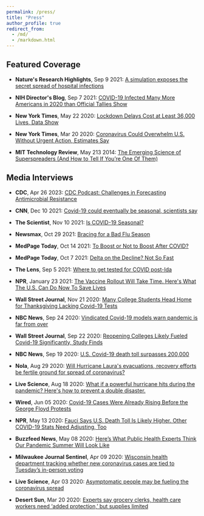 ```yaml
---
permalink: /press/
title: "Press"
author_profile: true
redirect_from: 
  - /md/
  - /markdown.html
---
```


## Featured Coverage

- **Nature's Research Highlights**, Sep 9 2021: [A simulation exposes the secret spread of hospital infections](https://www.nature.com/articles/d41586-021-02466-x)

- **NIH Director's Blog**, Sep 7 2021: [COVID-19 Infected Many More Americans in 2020 than Official Tallies Show](https://directorsblog.nih.gov/2021/09/07/covid-19-infected-many-more-americans-in-2020-than-official-tallies-show/)

- **New York Times**, May 22 2020: [Lockdown Delays Cost at Least 36,000 Lives, Data Show](https://www.nytimes.com/2020/05/20/us/coronavirus-distancing-deaths.html)

- **New York Times**, Mar 20 2020: [Coronavirus Could Overwhelm U.S. Without Urgent Action, Estimates Say](https://www.nytimes.com/interactive/2020/03/20/us/coronavirus-model-us-outbreak.html)

- **MIT Technology Review**, May 213 2014: [The Emerging Science of Superspreaders (And How to Tell If You’re One Of Them)](https://www.technologyreview.com/2014/05/13/13350/the-emerging-science-of-superspreaders-and-how-to-tell-if-youre-one-of-them/)

## Media Interviews

- **CDC**, Apr 26 2023: [CDC Podcast: Challenges in Forecasting Antimicrobial Resistance](https://tools.cdc.gov/medialibrary/index.aspx#/media/id/734732)

- **CNN**, Dec 10 2021: [Covid-19 could eventually be seasonal, scientists say](https://www.cnn.com/2021/12/10/health/covid-19-seasonal/index.html)

- **The Scientist**, Nov 10 2021: [Is COVID-19 Seasonal?](https://www.the-scientist.com/news-opinion/is-covid-19-seasonal-69402)

- **Newsmax**, Oct 29 2021: [Bracing for a Bad Flu Season](https://www.newsmax.com/health/health-news/flu-influenza-transmitted-immunity/2021/10/15/id/1040624/)

- **MedPage Today**, Oct 14 2021: [To Boost or Not to Boost After COVID?](https://www.medpagetoday.com/special-reports/exclusives/95056?trw=no)

- **MedPage Today**, Oct 7 2021: [Delta on the Decline? Not So Fast](https://www.medpagetoday.com/special-reports/exclusives/94869)

- **The Lens**, Sep 5 2021: [Where to get tested for COVID post-Ida](https://thelensnola.org/2021/09/05/where-to-get-tested-for-covid-post-ida/)

- **NPR**, January 23 2021: [The Vaccine Rollout Will Take Time. Here's What The U.S. Can Do Now To Save Lives](https://www.npr.org/sections/health-shots/2021/01/23/959786884/the-vaccine-rollout-will-take-time-heres-what-the-u-s-can-do-now-to-save-lives)

- **Wall Street Journal**, Nov 21 2020: [Many College Students Head Home for Thanksgiving Lacking Covid-19 Tests](https://www.wsj.com/articles/many-college-students-head-home-for-thanksgiving-lacking-covid-19-tests-11605955422#comments_sector)

- **NBC News**, Sep 24 2020: [Vindicated Covid-19 models warn pandemic is far from over](https://www.nbcnews.com/science/science-news/vindicated-covid-19-models-warn-pandemic-far-over-n1240934)

- **Wall Street Journal**, Sep 22 2020: [Reopening Colleges Likely Fueled Covid-19 Significantly, Study Finds](https://www.wsj.com/articles/reopening-colleges-likely-fueled-covid-19-significantly-study-finds-11600776001)

- **NBC News**, Sep 19 2020: [U.S. Covid-19 death toll surpasses 200,000](https://www.nbcnews.com/health/health-news/u-s-covid-19-death-toll-surpasses-200-000-n1240034)

- **Nola**, Aug 29 2020: [Will Hurricane Laura's evacuations, recovery efforts be fertile ground for spread of coronavirus?](https://www.nola.com/news/coronavirus/article_b913fd8a-e989-11ea-b60b-afa35ff2e2d4.html)

- **Live Science**, Aug 18 2020: [What if a powerful hurricane hits during the pandemic? Here's how to prevent a double disaster.](https://www.livescience.com/hurricane-evacuations-covid-spread.html)

- **Wired**, Jun 05 2020: [Covid-19 Cases Were Already Rising Before the George Floyd Protests](https://www.wired.com/story/covid-19-cases-were-already-rising-before-the-george-floyd-protests/)

- **NPR**, May 13 2020: [Fauci Says U.S. Death Toll Is Likely Higher. Other COVID-19 Stats Need Adjusting, Too](https://www.npr.org/sections/goatsandsoda/2020/05/13/854873605/fauci-says-u-s-death-toll-is-likely-higher-other-covid-stats-need-adjusting-too)

- **Buzzfeed News**, May 08 2020: [Here’s What Public Health Experts Think Our Pandemic Summer Will Look Like](https://www.buzzfeednews.com/article/danvergano/coronovirus-summer-reopenings-deaths)

- **Milwaukee Journal Sentinel**, Apr 09 2020: [Wisconsin health department tracking whether new coronavirus cases are tied to Tuesday’s in-person voting](https://www.jsonline.com/story/news/politics/elections/2020/04/09/coronavirus-wisconsin-state-tracking-whether-cases-tied-voting/5126212002/)

- **Live Science**, Apr 03 2020: [Asymptomatic people may be fueling the coronavirus spread](https://www.livescience.com/undetected-infections-coronavirus-widespread.html)

- **Desert Sun**, Mar 20 2020: [Experts say grocery clerks, health care workers need ‘added protection,’ but supplies limited](https://www.desertsun.com/story/news/health/2020/03/20/coronavirus-experts-say-essential-workers-need-added-protection/2868068001/)